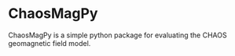 # ChaosMagPy
ChaosMagPy is a simple python package for evaluating the CHAOS geomagnetic field model.
